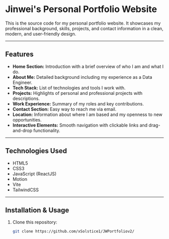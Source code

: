 # Jinwei's Personal Portfolio Website

This is the source code for my personal portfolio website. It showcases my professional background, skills, projects, and contact information in a clean, modern, and user-friendly design.

---

## Features

- **Home Section:** Introduction with a brief overview of who I am and what I do.
- **About Me:** Detailed background including my experience as a Data Engineer.
- **Tech Stack:** List of technologies and tools I work with.
- **Projects:** Highlights of personal and professional projects with descriptions.
- **Work Experience:** Summary of my roles and key contributions.
- **Contact Section:** Easy way to reach me via email.
- **Location:** Information about where I am based and my openness to new opportunities.
- **Interactive Elements:** Smooth navigation with clickable links and drag-and-drop functionality.

---

## Technologies Used

- HTML5  
- CSS3  
- JavaScript (ReactJS)
- Motion
- Vite
- TailwindCSS

---

## Installation & Usage

1. Clone this repository:  
   ```bash
   git clone https://github.com/xSolstice1/JWPortfoliov2/
